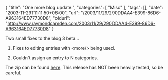 {
	"title": "One more blog update:",
	"categories": [
		"Misc"
	],
	"tags": [],
	"date": "2003-11-29T11:11:50+06:00",
	"url": "/2003/11/29/290DDAA4-E399-86D6-A963164ED77730D8",
	"oldurl": "http://www.raymondcamden.com/2003/11/29/290DDAA4-E399-86D6-A963164ED77730D8"
}

Two small fixes to the blog 3 beta... 

1) Fixes to editing entries with &lt;more/&gt; being used.

2) Couldn't assign an entry to N categories.

The zip can be found <a href="http://www.camdenfamily.com/morpheus/blog/blog3beta.zip">here</a>. This release has NOT been heavily tested, so be careful.